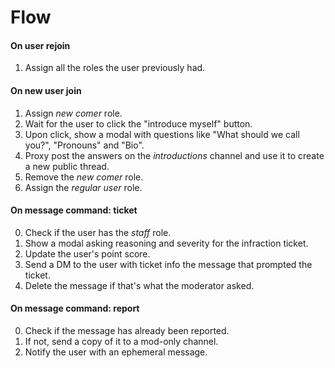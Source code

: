 # Flow

#### On user rejoin

  1. Assign all the roles the user previously had.

#### On new user join

  1. Assign _new comer_ role.
  2. Wait for the user to click the "introduce myself" button.
  3. Upon click, show a modal with questions like "What should we call you?", "Pronouns" and "Bio".
  4. Proxy post the answers on the _introductions_ channel and use it to create a new public thread.
  5. Remove the _new comer_ role.
  6. Assign the _regular user_ role.

#### On message command: ticket

  0. Check if the user has the _staff_ role.
  1. Show a modal asking reasoning and severity for the infraction ticket.
  2. Update the user's point score.
  3. Send a DM to the user with ticket info the message that prompted the ticket.
  4. Delete the message if that's what the moderator asked.

#### On message command: report

  0. Check if the message has already been reported.
  1. If not, send a copy of it to a mod-only channel.
  2. Notify the user with an ephemeral message.